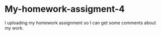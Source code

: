 # My-homework-assigment-4
I uploading my homework assignment so I can get some comments about my work. 
